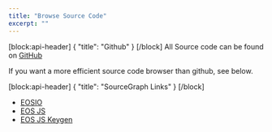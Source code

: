 ```yaml
---
title: "Browse Source Code"
excerpt: ""
---
```

[block:api-header]
{
  "title": "Github"
}
[/block]
All Source code can be found on [GitHub](http://github.com/EOSIO/) 

If you want a more efficient source code browser than github, see below.

[block:api-header]
{
  "title": "SourceGraph Links"
}
[/block]
- [EOSIO](https://sourcegraph.com/github.com/EOSIO/eos)
- [EOS JS](https://sourcegraph.com/github.com/EOSIO/eosjs)
- [EOS JS Keygen](https://sourcegraph.com/github.com/EOSIO/eosjs-keygen)